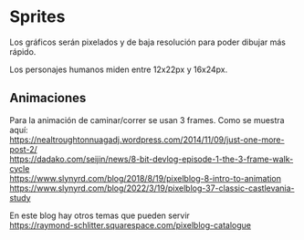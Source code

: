# Sprites
Los gráficos serán pixelados y de baja resolución para poder dibujar más rápido.  

Los personajes humanos miden entre 12x22px y 16x24px.  

## Animaciones
Para la animación de caminar/correr se usan 3 frames. Como se muestra aquí:  
https://nealtroughtonnuagadj.wordpress.com/2014/11/09/just-one-more-post-2/  
https://dadako.com/seijin/news/8-bit-devlog-episode-1-the-3-frame-walk-cycle  
https://www.slynyrd.com/blog/2018/8/19/pixelblog-8-intro-to-animation  
https://www.slynyrd.com/blog/2022/3/19/pixelblog-37-classic-castlevania-study  

En este blog hay otros temas que pueden servir  
https://raymond-schlitter.squarespace.com/pixelblog-catalogue  
